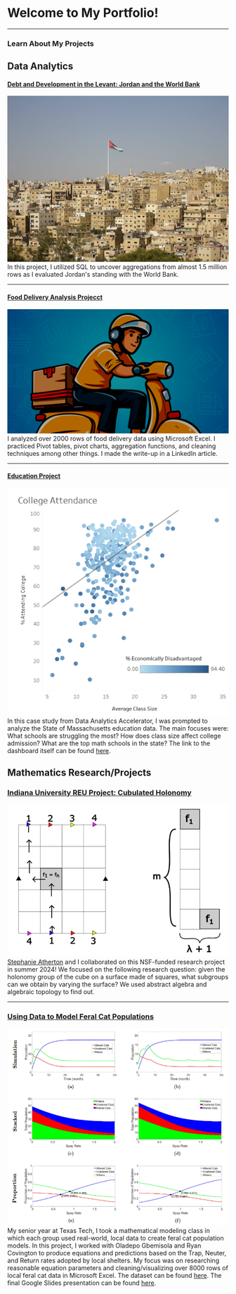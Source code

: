 # Welcome to My Portfolio!

---

### Learn About My Projects

## Data Analytics

#### [Debt and Development in the Levant: Jordan and the World Bank](/bank)
[<img src="images/jordan.jpg?raw=true"/>](/bank)
In this project, I utilized SQL to uncover aggregations from almost 1.5 million rows as I evaluated Jordan's standing with the World Bank.

---
#### [Food Delivery Analysis Projecct](https://www.linkedin.com/pulse/marketing-trick-great-deal-analysis-ifood-delivery-data-josu%C3%A9-molina-oqhwc)
[<img src="images/excel_img.png?raw=true"/>](https://www.linkedin.com/pulse/marketing-trick-great-deal-analysis-ifood-delivery-data-josu%C3%A9-molina-oqhwc)
I analyzed over 2000 rows of food delivery data using Microsoft Excel. I practiced Pivot tables, pivot charts, aggregation functions, and cleaning techniques among other things. I made the write-up in a LinkedIn article.

---
#### [Education Project](https://www.loom.com/share/28d68a0c47c7450bae2d4f214489b52f)
[<img src="images/ma_education.png?raw=true"/>](https://www.loom.com/share/28d68a0c47c7450bae2d4f214489b52f)
In this case study from Data Analytics Accelerator, I was prompted to analyze the State of Massachusetts education data. The main focuses were: What schools are struggling the most? How does class size affect college admission? What are the top math schools in the state? The link to the dashboard itself can be found [here](https://public.tableau.com/views/MA_Education_17518477770990/MassachusettsEducationSummary?:language=en-US&:sid=&:redirect=auth&:display_count=n&:origin=viz_share_link).

## Mathematics Research/Projects

### [Indiana University REU Project: Cubulated Holonomy](files/Cubulated_Holonomy_REU_report.pdf)
[<img src="images/REUfig.png?raw=true"/>](files/Cubulated_Holonomy_REU_report.pdf)
[Stephanie Atherton](https://linktr.ee/toyTeX) and I collaborated on this NSF-funded research project in summer 2024! We focused on the following research question: given the holonomy group of the cube on a surface made of squares, what subgroups can we obtain by varying the surface? We used abstract algebra and algebraic topology to find out.

---
### [Using Data to Model Feral Cat Populations](/files/TNR_cat.pdf)
[<img src="images/catfig.png?raw=true"/>](files/TNR_cat.pdf)
My senior year at Texas Tech, I took a mathematical modeling class in which each group used real-world, local data to create feral cat population models. In this project, I worked with Oladepo Gbemisola and Ryan Covington to produce equations and predictions based on the Trap, Neuter, and Return rates adopted by local shelters. My focus was on researching reasonable equation parameters and cleaning/visualizing over 8000 rows of local feral cat data in Microsoft Excel. The dataset can be found [here](files/allcats-withjuly.csv). The final Google Slides presentation can be found [here](files/JoRG_Long.pdf).
